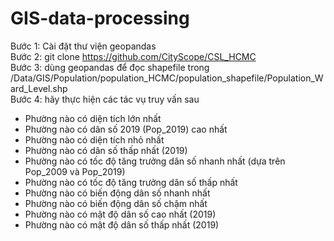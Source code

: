 # GIS-data-processing
 Bước 1: Cài đặt thư viện geopandas <br>
 Bước 2: git clone https://github.com/CityScope/CSL_HCMC <br>
 Bước 3: dùng geopandas để đọc shapefile trong /Data/GIS/Population/population_HCMC/population_shapefile/Population_Ward_Level.shp <br>
 Bước 4: hãy thực hiện các tác vụ truy vấn sau
  - Phường nào có diện tích lớn nhất
  - Phường nào có dân số 2019 (Pop_2019) cao nhất
  - Phường nào có diện tích nhỏ nhất
  - Phường nào có dân số thấp nhất (2019)
  - Phường nào có tốc độ tăng trưởng dân số nhanh nhất (dựa trên Pop_2009 và Pop_2019)
  - Phường nào có tốc độ tăng trưởng dân số thấp nhất
  - Phường nào có biến động dân số nhanh nhất
  - Phường nào có biến động dân số chậm nhất
  - Phường nào có mật độ dân số cao nhất (2019)
  - Phường nào có mật độ dân số thấp nhất (2019)

